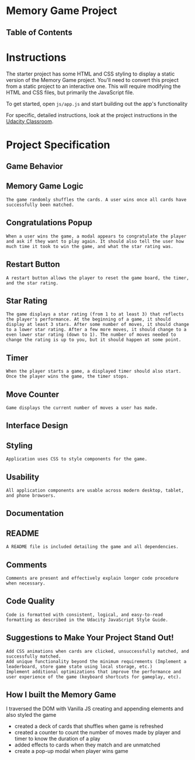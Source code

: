 # Memory Game Project

## Table of Contents


# Instructions

The starter project has some HTML and CSS styling to display a static version of the Memory Game project. You'll need to convert this project from a static project to an interactive one. This will require modifying the HTML and CSS files, but primarily the JavaScript file.

To get started, open `js/app.js` and start building out the app's functionality

For specific, detailed instructions, look at the project instructions in the [Udacity Classroom](https://classroom.udacity.com/me).


# Project Specification

## Game Behavior

##  Memory Game Logic
	The game randomly shuffles the cards. A user wins once all cards have successfully been matched.

##  Congratulations Popup
	When a user wins the game, a modal appears to congratulate the player and ask if they want to play again. It should also tell the user how much time it took to win the game, and what the star rating was.

##  Restart Button
	A restart button allows the player to reset the game board, the timer, and the star rating.

##  Star Rating
	The game displays a star rating (from 1 to at least 3) that reflects the player's performance. At the beginning of a game, it should display at least 3 stars. After some number of moves, it should change to a lower star rating. After a few more moves, it should change to a even lower star rating (down to 1). The number of moves needed to change the rating is up to you, but it should happen at some point.

##  Timer
	When the player starts a game, a displayed timer should also start. Once the player wins the game, the timer stops.

##  Move Counter
	Game displays the current number of moves a user has made.

## Interface Design

##  Styling
	Application uses CSS to style components for the game.

##  Usability
	All application components are usable across modern desktop, tablet, and phone browsers.

## Documentation

##  README
	A README file is included detailing the game and all dependencies.

##  Comments
	Comments are present and effectively explain longer code procedure when necessary.

##  Code Quality
	Code is formatted with consistent, logical, and easy-to-read formatting as described in the Udacity JavaScript Style Guide.


## Suggestions to Make Your Project Stand Out!

    Add CSS animations when cards are clicked, unsuccessfully matched, and successfully matched.
    Add unique functionality beyond the minimum requirements (Implement a leaderboard, store game state using local storage, etc.)
    Implement additional optimizations that improve the performance and user experience of the game (keyboard shortcuts for gameplay, etc).


## How I built the Memory Game
I traversed the DOM with Vanilla JS creating and appending elements and also styled the game
* created a deck of cards that shuffles when game is refreshed
* created a counter to count the number of moves made by player and timer to know the duration of a play
* added effects to cards when they match and are unmatched
* create a pop-up modal when player wins game
